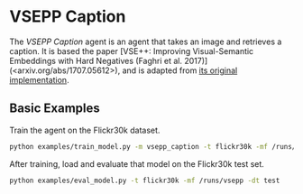 # VSEPP Caption
 The *VSEPP Caption* agent is an agent that takes an image and retrieves a
 caption. It is based the paper [VSE++: Improving Visual-Semantic Embeddings with Hard Negatives (Faghri et al. 2017)] (<arxiv.org/abs/1707.05612>),
 and is adapted from [its original implementation](<https://github.com/fartashf/vsepp>).

 ## Basic Examples
 Train the agent on the Flickr30k dataset.
```bash
python examples/train_model.py -m vsepp_caption -t flickr30k -mf /runs/vsepp
```
 After training, load and evaluate that model on the Flickr30k test set.
```bash
python examples/eval_model.py -t flickr30k -mf /runs/vsepp -dt test
```
